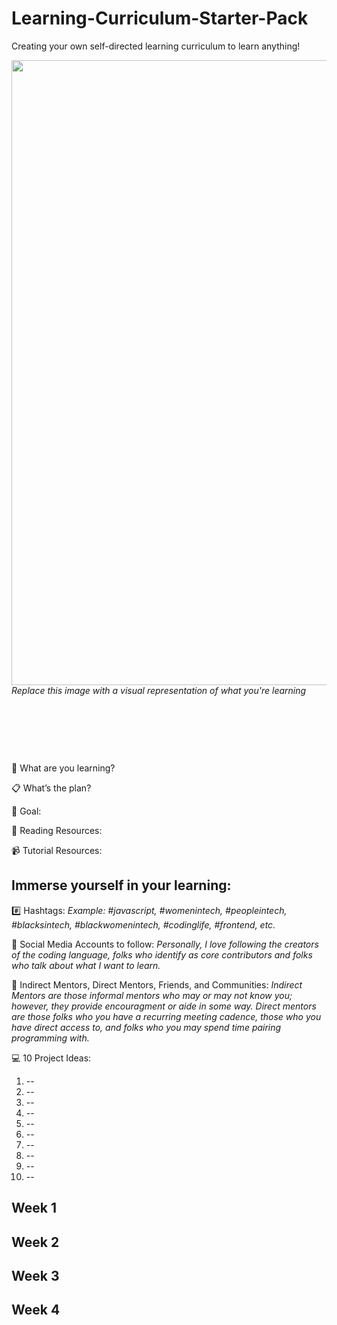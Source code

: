 # Learning-Curriculum-Starter-Pack
Creating your own self-directed learning curriculum to learn anything!

<img src="https://user-images.githubusercontent.com/7072856/112834525-18149c80-9066-11eb-8451-e224d1bbc5f4.png" width=1000 />
<i>Replace this image with a visual representation of what you're learning</i>


<p>&nbsp;</p>
<p>&nbsp;</p>
<p>&nbsp;</p>

🤔 What are you learning?


📋 What’s the plan? 


🎯 Goal:


📖 Reading Resources:



📹  Tutorial Resources:

 

## Immerse yourself in your learning:

#️⃣ Hashtags:
<i>Example: #javascript, #womenintech, #peopleintech, #blacksintech, #blackwomenintech, #codinglife, #frontend, etc.</i>

👤 Social Media Accounts to follow:
<i>Personally, I love following the creators of the coding language, folks who identify as core contributors and folks who talk about what I want to learn. </i>

👥 Indirect Mentors, Direct Mentors, Friends, and Communities:
<i>Indirect Mentors are those informal mentors who may or may not know you; however, they provide encouragment or aide in some way. Direct mentors are those folks who you have a recurring meeting cadence, those who you have direct access to, and folks who you may spend time pairing programming with.</i>


💻 10 Project Ideas:

1. --
2. --
3. --
4. --
5. --
6. --
7. --
8. --
9. --
10. --


Week 1
----------
Week 2
----------
Week 3
----------
Week 4
----------


